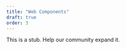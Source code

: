 ```yaml
---
title: "Web Components"
draft: true
order: 3
---
```


This is a stub. Help our community expand it.
